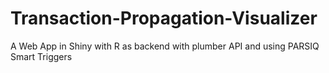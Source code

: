 # Transaction-Propagation-Visualizer
A Web App in Shiny with R as backend with plumber API and using PARSIQ Smart Triggers
